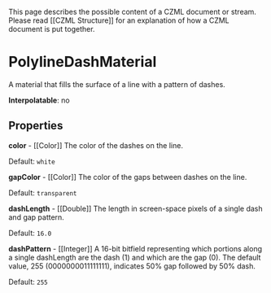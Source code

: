This page describes the possible content of a CZML document or stream.  Please read [[CZML Structure]] for an explanation of how a CZML document is put together.

# PolylineDashMaterial

A material that fills the surface of a line with a pattern of dashes.

**Interpolatable**: no

## Properties

**color** - [[Color]]
The color of the dashes on the line.

Default: `white`


**gapColor** - [[Color]]
The color of the gaps between dashes on the line.

Default: `transparent`


**dashLength** - [[Double]]
The length in screen-space pixels of a single dash and gap pattern.

Default: `16.0`


**dashPattern** - [[Integer]]
A 16-bit bitfield representing which portions along a single dashLength are the dash (1) and which are the gap (0). The default value, 255 (0000000011111111), indicates 50% gap followed by 50% dash.

Default: `255`


